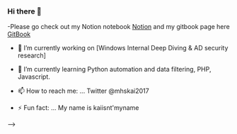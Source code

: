 ### Hi there 👋
-Please go check out my Notion notebook [Notion](https://www.notion.so/kiwids/Wonderland-23687c4bbeed4731a7c665ce72f8a3ea)
                     and my gitbook page here [GitBook](https://app.gitbook.com/@huangkx2015/s/kiwids-docs/)

- 🔭 I’m currently working on [Windows Internal Deep Diving & AD security research]

- 🌱 I’m currently learning Python automation and data filtering, PHP, Javascript.  

- 📫 How to reach me: ... Twitter @mhskai2017

- ⚡ Fun fact: ...  My name is kaiisnt'myname

-->

<!--
**kiwids0220/kiwids0220** is a ✨ _special_ ✨ repository because its `README.md` (this file) appears on your GitHub profile.



